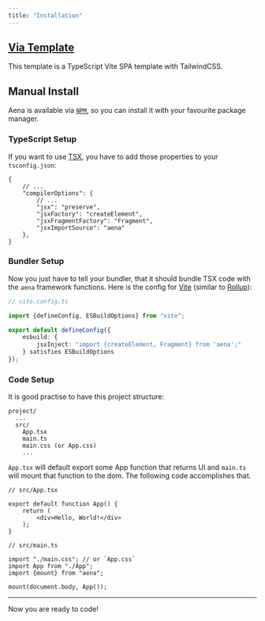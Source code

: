 ```yaml
---
title: "Installation"
---
```


## [Via Template](https://github.com/trombecher/aena-template)

This template is a TypeScript Vite SPA template with TailwindCSS.

## Manual Install

Aena is available via [`NPM`](https://www.npmjs.com/package/aena), so you can install it with your favourite package manager.

### TypeScript Setup

If you want to use [TSX](https://www.typescriptlang.org/docs/handbook/jsx.html), you have to add those properties to your `tsconfig.json`:

```json5
{
    // ...
    "compilerOptions": {
        // ...
        "jsx": "preserve",
        "jsxFactory": "createElement",
        "jsxFragmentFactory": "Fragment",
        "jsxImportSource": "aena"
    },
}
```

### Bundler Setup

Now you just have to tell your bundler, that it should bundle TSX code with the `aena` framework functions. Here is the config for [Vite](https://vitejs.dev/) (similar to [Rollup](https://rollupjs.org/)):

```ts
// vite.config.ts

import {defineConfig, ESBuildOptions} from "vite";

export default defineConfig({
    esbuild: {
        jsxInject: "import {createElement, Fragment} from 'aena';"
    } satisfies ESBuildOptions
});
```

### Code Setup

It is good practise to have this project structure:

```
project/
  ...
  src/
    App.tsx
    main.ts
    main.css (or App.css)
    ...
```

`App.tsx` will default export some App function that returns UI and `main.ts` will mount that function to the dom. The following code accomplishes that.

```tsx
// src/App.tsx

export default function App() {
    return (
        <div>Hello, World!</div>
    );
}
```

```tsx
// src/main.ts

import "./main.css"; // or `App.css`
import App from "./App";
import {mount} from "aena";

mount(document.body, App());
```

---

Now you are ready to code!